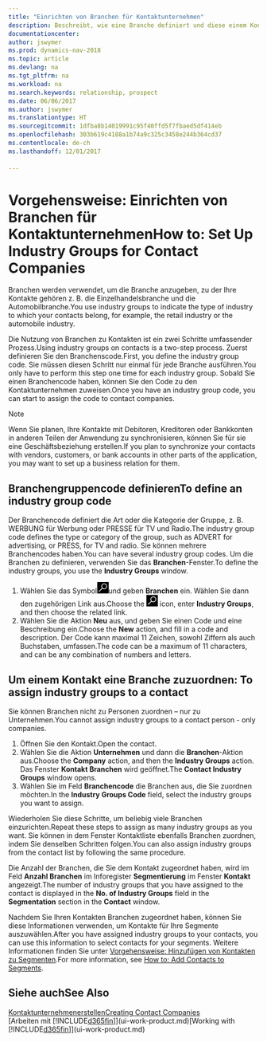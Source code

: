 ```yaml
---
title: "Einrichten von Branchen für Kontaktunternehmen"
description: Beschreibt, wie eine Branche definiert und diese einem Kontaktunternehmen, beispielsweise Einzelhandelsbranche, oder der Automobilindustrie zuweist.
documentationcenter: 
author: jswymer
ms.prod: dynamics-nav-2018
ms.topic: article
ms.devlang: na
ms.tgt_pltfrm: na
ms.workload: na
ms.search.keywords: relationship, prospect
ms.date: 06/06/2017
ms.author: jswymer
ms.translationtype: HT
ms.sourcegitcommit: 1dfba8b14019991c95f40ffd5f7fbaed5df414eb
ms.openlocfilehash: 303b619c4188a1b74a9c325c3458e244b364cd37
ms.contentlocale: de-ch
ms.lasthandoff: 12/01/2017

---
```

# <a name="how-to-set-up-industry-groups-for-contact-companies"></a><span data-ttu-id="148ec-103">Vorgehensweise: Einrichten von Branchen für Kontaktunternehmen</span><span class="sxs-lookup"><span data-stu-id="148ec-103">How to: Set Up Industry Groups for Contact Companies</span></span>
<span data-ttu-id="148ec-104">Branchen werden verwendet, um die Branche anzugeben, zu der Ihre Kontakte gehören z. B. die Einzelhandelsbranche und die Automobilbranche.</span><span class="sxs-lookup"><span data-stu-id="148ec-104">You use industry groups to indicate the type of industry to which your contacts belong, for example, the retail industry or the automobile industry.</span></span>

<span data-ttu-id="148ec-105">Die Nutzung von Branchen zu Kontakten ist ein zwei Schritte umfassender Prozess.</span><span class="sxs-lookup"><span data-stu-id="148ec-105">Using industry groups on contacts is a two-step process.</span></span> <span data-ttu-id="148ec-106">Zuerst definieren Sie den Branchenscode.</span><span class="sxs-lookup"><span data-stu-id="148ec-106">First, you define the industry group code.</span></span> <span data-ttu-id="148ec-107">Sie müssen diesen Schritt nur einmal für jede Branche ausführen.</span><span class="sxs-lookup"><span data-stu-id="148ec-107">You only have to perform this step one time for each industry group.</span></span> <span data-ttu-id="148ec-108">Sobald Sie einen Branchencode haben, können Sie den Code zu den Kontaktunternehmen zuweisen.</span><span class="sxs-lookup"><span data-stu-id="148ec-108">Once you have an industry group code, you can start to assign the code to contact companies.</span></span>

> [!NOTE]  
>   <span data-ttu-id="148ec-109">Wenn Sie planen, Ihre Kontakte mit Debitoren, Kreditoren oder Bankkonten in anderen Teilen der Anwendung zu synchronisieren, können Sie für sie eine Geschäftsbeziehung erstellen.</span><span class="sxs-lookup"><span data-stu-id="148ec-109">If you plan to synchronize your contacts with vendors, customers, or bank accounts in other parts of the application, you may want to set up a business relation for them.</span></span>

## <a name="to-define-an-industry-group-code"></a><span data-ttu-id="148ec-110">Branchengruppencode definieren</span><span class="sxs-lookup"><span data-stu-id="148ec-110">To define an industry group code</span></span>
<span data-ttu-id="148ec-111">Der Branchencode definiert die Art oder die Kategorie der Gruppe, z. B. WERBUNG für Werbung oder PRESSE für TV und Radio.</span><span class="sxs-lookup"><span data-stu-id="148ec-111">The industry group code defines the type or category of the group, such as ADVERT for advertising, or PRESS, for TV and radio.</span></span> <span data-ttu-id="148ec-112">Sie können mehrere Branchencodes haben.</span><span class="sxs-lookup"><span data-stu-id="148ec-112">You can have several industry group codes.</span></span> <span data-ttu-id="148ec-113">Um die Branchen zu definieren, verwenden Sie das **Branchen**-Fenster.</span><span class="sxs-lookup"><span data-stu-id="148ec-113">To define the industry groups, you use the **Industry Groups** window.</span></span>

1. <span data-ttu-id="148ec-114">Wählen Sie das Symbol![ Nach Seite oder Bericht suchen ](media/ui-search/search_small.png "Nach Seite oder Bericht suchen")und geben **Branchen** ein. Wählen Sie dann den zugehörigen Link aus.</span><span class="sxs-lookup"><span data-stu-id="148ec-114">Choose the ![Search for Page or Report](media/ui-search/search_small.png "Search for Page or Report icon") icon, enter **Industry Groups**, and then choose the related link.</span></span>
2. <span data-ttu-id="148ec-115">Wählen Sie die Aktion **Neu** aus, und geben Sie einen Code und eine Beschreibung ein.</span><span class="sxs-lookup"><span data-stu-id="148ec-115">Choose the **New** action, and fill in a code and description.</span></span> <span data-ttu-id="148ec-116">Der Code kann maximal 11 Zeichen, sowohl Ziffern als auch Buchstaben, umfassen.</span><span class="sxs-lookup"><span data-stu-id="148ec-116">The code can be a maximum of 11 characters, and can be any combination of numbers and letters.</span></span>

## <span data-ttu-id="148ec-117"><a name="AssignIndustryGroupContact">Um einem Kontakt eine Branche zuzuordnen:</a></span><span class="sxs-lookup"><span data-stu-id="148ec-117"><a name="AssignIndustryGroupContact"></a> To assign industry groups to a contact</span></span>
<span data-ttu-id="148ec-118">Sie können Branchen nicht zu Personen zuordnen – nur zu Unternehmen.</span><span class="sxs-lookup"><span data-stu-id="148ec-118">You cannot assign industry groups to a contact person - only companies.</span></span>

1. <span data-ttu-id="148ec-119">Öffnen Sie den Kontakt.</span><span class="sxs-lookup"><span data-stu-id="148ec-119">Open the contact.</span></span>
2. <span data-ttu-id="148ec-120">Wählen Sie die Aktion **Unternehmen** und dann die **Branchen**-Aktion aus.</span><span class="sxs-lookup"><span data-stu-id="148ec-120">Choose the **Company** action, and then the **Industry Groups** action.</span></span> <span data-ttu-id="148ec-121">Das Fenster **Kontakt Branchen** wird geöffnet.</span><span class="sxs-lookup"><span data-stu-id="148ec-121">The **Contact Industry Groups** window opens.</span></span>
3. <span data-ttu-id="148ec-122">Wählen Sie im Feld **Branchencode** die Branchen aus, die Sie zuordnen möchten.</span><span class="sxs-lookup"><span data-stu-id="148ec-122">In the **Industry Groups Code** field, select the industry groups you want to assign.</span></span>

<span data-ttu-id="148ec-123">Wiederholen Sie diese Schritte, um beliebig viele Branchen einzurichten.</span><span class="sxs-lookup"><span data-stu-id="148ec-123">Repeat these steps to assign as many industry groups as you want.</span></span> <span data-ttu-id="148ec-124">Sie können in dem Fenster Kontaktliste ebenfalls Branchen zuordnen, indem Sie denselben Schritten folgen.</span><span class="sxs-lookup"><span data-stu-id="148ec-124">You can also assign industry groups from the contact list by following the same procedure.</span></span>

<span data-ttu-id="148ec-125">Die Anzahl der Branchen, die Sie dem Kontakt zugeordnet haben, wird im Feld **Anzahl Branchen** im Inforegister **Segmentierung** im Fenster **Kontakt** angezeigt.</span><span class="sxs-lookup"><span data-stu-id="148ec-125">The number of industry groups that you have assigned to the contact is displayed in the **No. of Industry Groups** field in the **Segmentation** section in the **Contact** window.</span></span>

<span data-ttu-id="148ec-126">Nachdem Sie Ihren Kontakten Branchen zugeordnet haben, können Sie diese Informationen verwenden, um Kontakte für Ihre Segmente auszuwählen.</span><span class="sxs-lookup"><span data-stu-id="148ec-126">After you have assigned industry groups to your contacts, you can use this information to select contacts for your segments.</span></span> <span data-ttu-id="148ec-127">Weitere Informationen finden Sie unter [Vorgehensweise: Hinzufügen von Kontakten zu Segmenten](marketing-add-contact-segment.md).</span><span class="sxs-lookup"><span data-stu-id="148ec-127">For more information, see [How to: Add Contacts to Segments](marketing-add-contact-segment.md).</span></span>

## <a name="see-also"></a><span data-ttu-id="148ec-128">Siehe auch</span><span class="sxs-lookup"><span data-stu-id="148ec-128">See Also</span></span>
[<span data-ttu-id="148ec-129">Kontaktunternehmenerstellen</span><span class="sxs-lookup"><span data-stu-id="148ec-129">Creating Contact Companies</span></span>](marketing-create-contact-companies.md)  
<span data-ttu-id="148ec-130">[Arbeiten mit [!INCLUDE[d365fin](includes/d365fin_md.md)]](ui-work-product.md)</span><span class="sxs-lookup"><span data-stu-id="148ec-130">[Working with [!INCLUDE[d365fin](includes/d365fin_md.md)]](ui-work-product.md)</span></span>

